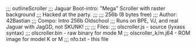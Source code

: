 ;;; outlineScroller
;;; Jaguar Boot-intro: "Mega" Scroller with raster background
;;; Hacked at the party.
;;;
;;; 256b (8 bytes free)
;;; Author: 42Bastian
;;; Compo: Intro 256b Oldschool
;;; Runs on BPE, VJ, and real Jaguar with JagGD, not SKUNK!
;;;
;;; Files:
;;; olscroller.js      - source (lyxass syntax)
;;; olscroller.bin     - raw binary for mode M
;;; olscroller_k/m.j64 - ROM image for model K or M
;;; nfo.txt            - this file

